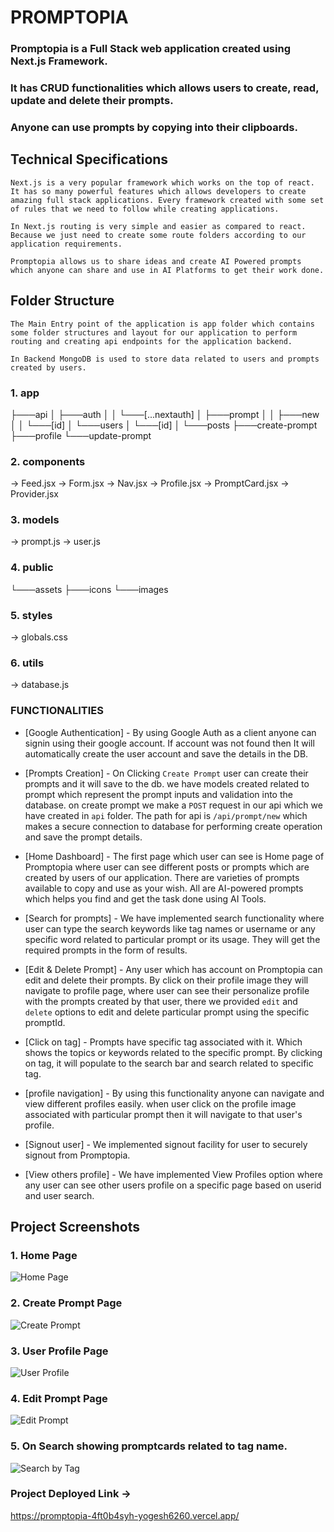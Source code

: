 # PROMPTOPIA

### Promptopia is a Full Stack web application created using Next.js Framework.

### It has CRUD functionalities which allows users to create, read, update and delete their prompts.

### Anyone can use prompts by copying into their clipboards.

## Technical Specifications

`Next.js is a very popular framework which works on the top of react. It has so many powerful features which allows developers to create amazing full stack applications. Every framework created with some set of rules that we need to follow while creating applications.`

`In Next.js routing is very simple and easier as compared to react. Because we just need to create some route folders according to our application requirements.`

`Promptopia allows us to share ideas and create AI Powered prompts which anyone can share and use in AI Platforms to get their work done.`

## Folder Structure

`The Main Entry point of the application is app folder which contains some folder structures and layout for our application to perform routing and creating api endpoints for the application backend.`

`In Backend MongoDB is used to store data related to users and prompts created by users.`

### 1. app

├───api
│ ├───auth
│ │ └───[...nextauth]
│ ├───prompt
│ │ ├───new
│ │ └───[id]
│ └───users
│ └───[id]
│ └───posts
├───create-prompt
├───profile
└───update-prompt

### 2. components

-> Feed.jsx
-> Form.jsx
-> Nav.jsx
-> Profile.jsx
-> PromptCard.jsx
-> Provider.jsx

### 3. models

-> prompt.js
-> user.js

### 4. public

└───assets
├───icons
└───images

### 5. styles

-> globals.css

### 6. utils

-> database.js

### FUNCTIONALITIES

- [Google Authentication] - By using Google Auth as a client anyone can signin using their google account.
  If account was not found then It will automatically create the user account and save the details in the DB.

- [Prompts Creation] - On Clicking `Create Prompt` user can create their prompts and it will save to the db.
  we have models created related to prompt which represent the prompt inputs and validation into the database.
  on create prompt we make a `POST` request in our api which we have created in `api` folder. The path for api is `/api/prompt/new` which makes a secure connection to database for performing create operation and save the prompt details.

- [Home Dashboard] - The first page which user can see is Home page of Promptopia where user can see different posts or prompts which are created by users of our application. There are varieties of prompts available to copy and use as your wish. All are AI-powered prompts which helps you find and get the task done using AI Tools.

- [Search for prompts] - We have implemented search functionality where user can type the search keywords like tag names or username or any specific word related to particular prompt or its usage. They will get the required prompts in the form of results.

- [Edit & Delete Prompt] - Any user which has account on Promptopia can edit and delete their prompts.
  By click on their profile image they will navigate to profile page, where user can see their personalize profile with the prompts created by that user, there we provided `edit` and `delete` options to edit and delete particular prompt using the specific promptId.

- [Click on tag] - Prompts have specific tag associated with it. Which shows the topics or keywords related to the specific prompt. By clicking on tag, it will populate to the search bar and search related to specific tag.

- [profile navigation] - By using this functionality anyone can navigate and view different profiles easily.
  when user click on the profile image associated with particular prompt then it will navigate to that user's profile.

- [Signout user] - We implemented signout facility for user to securely signout from Promptopia.

- [View others profile] - We have implemented View Profiles option where any user can see other users profile on a specific page based on userid and user search.


## Project Screenshots

### 1. Home Page

![Home Page](https://github.com/yogesh6260/promptopia/assets/75936948/6e9a4158-8569-4160-988a-ba0ab4295593)


### 2. Create Prompt Page

![Create Prompt](https://github.com/yogesh6260/promptopia/assets/75936948/7c7c30e6-3db5-4047-aa1c-489c88280d22)


### 3. User Profile Page

![User Profile](https://github.com/yogesh6260/promptopia/assets/75936948/7d5ec3c5-18c2-4ed7-a9a5-5ec3cd0f04b1)


### 4. Edit Prompt Page

![Edit Prompt](https://github.com/yogesh6260/promptopia/assets/75936948/9de27d13-c015-4c71-8c73-7f3a2c39541b)


### 5. On Search showing promptcards related to tag name.

![Search by Tag](https://github.com/yogesh6260/promptopia/assets/75936948/7ebbbca0-710e-467f-a528-1ac91b6aba7c)


### Project Deployed Link -> 
https://promptopia-4ft0b4syh-yogesh6260.vercel.app/




